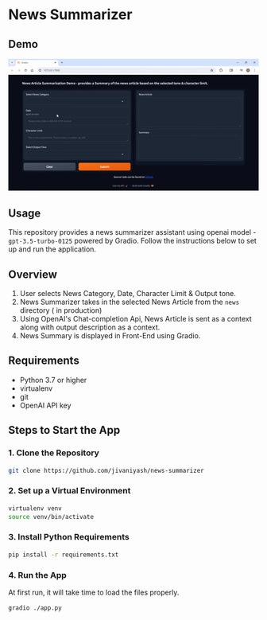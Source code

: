 # News Summarizer

## Demo
 ![demo-gif](https://github.com/jivaniyash/news-summarizer/blob/main/demo/gradio_demo.gif)

## Usage
This repository provides a news summarizer assistant using openai model - `gpt-3.5-turbo-0125` powered by Gradio. Follow the instructions below to set up and run the application. 

## Overview 
1. User selects News Category, Date, Character Limit & Output tone.
2. News Summarizer takes in the selected News Article from the `news` directory (<NEWS-API> in production)
3. Using OpenAI's Chat-completion Api, News Article is sent as a context along with output description as a context.
4. News Summary is displayed in Front-End using Gradio. 

## Requirements
- Python 3.7 or higher
- virtualenv
- git
- OpenAI API key

## Steps to Start the App

### 1. Clone the Repository
```sh
git clone https://github.com/jivaniyash/news-summarizer
```

### 2. Set up a Virtual Environment
```sh
virtualenv venv
source venv/bin/activate
```

### 3. Install Python Requirements
```sh
pip install -r requirements.txt
```

### 4. Run the App
At first run, it will take time to load the files properly.
```sh
gradio ./app.py 
```